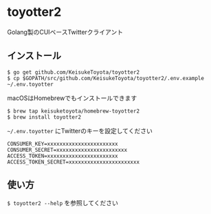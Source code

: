 # toyotter2

Golang製のCUIベースTwitterクライアント

## インストール

```
$ go get github.com/KeisukeToyota/toyotter2
$ cp $GOPATH/src/github.com/KeisukeToyota/toyotter2/.env.example ~/.env.toyotter 
```
macOSはHomebrewでもインストールできます
```
$ brew tap keisuketoyota/homebrew-toyotter2
$ brew install toyotter2
```

`~/.env.toyotter` にTwitterのキーを設定してください
```
CONSUMER_KEY=xxxxxxxxxxxxxxxxxxxxxxx
CONSUMER_SECRET=xxxxxxxxxxxxxxxxxxxxxxx
ACCESS_TOKEN=xxxxxxxxxxxxxxxxxxxxxxx
ACCESS_TOKEN_SECRET=xxxxxxxxxxxxxxxxxxxxxxx
```

## 使い方
`$ toyotter2 --help` を参照してください
